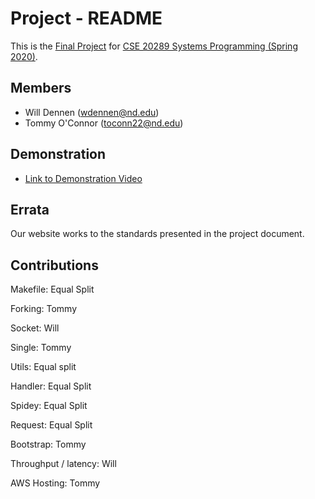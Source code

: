 # Project - README

This is the [Final Project] for [CSE 20289 Systems Programming (Spring 2020)].

## Members

- Will Dennen       (wdennen@nd.edu) 
- Tommy O'Connor    (toconn22@nd.edu)

## Demonstration

- [Link to Demonstration Video](https://drive.google.com/open?id=1vyGZpMlr_GUun9L2djJIMw55SfnnGPDK)

## Errata

Our website works to the standards presented in the project document.

## Contributions


Makefile:
    Equal Split
    
Forking:
    Tommy
    
Socket:
    Will
    
Single:
    Tommy
    
Utils:
    Equal split
    
Handler:
    Equal Split
    
Spidey:
    Equal Split
    
Request:
    Equal Split
    
Bootstrap:
    Tommy
    
Throughput / latency:
    Will
    
AWS Hosting:
    Tommy

[Final Project]: https://www3.nd.edu/~pbui/teaching/cse.20289.sp20/project.html
[CSE 20289 Systems Programming (Spring 2020)]: https://www3.nd.edu/~pbui/teaching/cse.20289.sp20/
